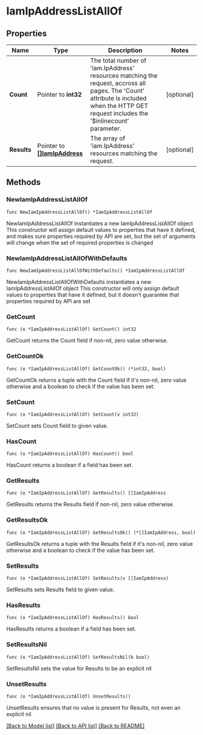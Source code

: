 # IamIpAddressListAllOf

## Properties

Name | Type | Description | Notes
------------ | ------------- | ------------- | -------------
**Count** | Pointer to **int32** | The total number of &#39;iam.IpAddress&#39; resources matching the request, accross all pages. The &#39;Count&#39; attribute is included when the HTTP GET request includes the &#39;$inlinecount&#39; parameter. | [optional] 
**Results** | Pointer to [**[]IamIpAddress**](IamIpAddress.md) | The array of &#39;iam.IpAddress&#39; resources matching the request. | [optional] 

## Methods

### NewIamIpAddressListAllOf

`func NewIamIpAddressListAllOf() *IamIpAddressListAllOf`

NewIamIpAddressListAllOf instantiates a new IamIpAddressListAllOf object
This constructor will assign default values to properties that have it defined,
and makes sure properties required by API are set, but the set of arguments
will change when the set of required properties is changed

### NewIamIpAddressListAllOfWithDefaults

`func NewIamIpAddressListAllOfWithDefaults() *IamIpAddressListAllOf`

NewIamIpAddressListAllOfWithDefaults instantiates a new IamIpAddressListAllOf object
This constructor will only assign default values to properties that have it defined,
but it doesn't guarantee that properties required by API are set

### GetCount

`func (o *IamIpAddressListAllOf) GetCount() int32`

GetCount returns the Count field if non-nil, zero value otherwise.

### GetCountOk

`func (o *IamIpAddressListAllOf) GetCountOk() (*int32, bool)`

GetCountOk returns a tuple with the Count field if it's non-nil, zero value otherwise
and a boolean to check if the value has been set.

### SetCount

`func (o *IamIpAddressListAllOf) SetCount(v int32)`

SetCount sets Count field to given value.

### HasCount

`func (o *IamIpAddressListAllOf) HasCount() bool`

HasCount returns a boolean if a field has been set.

### GetResults

`func (o *IamIpAddressListAllOf) GetResults() []IamIpAddress`

GetResults returns the Results field if non-nil, zero value otherwise.

### GetResultsOk

`func (o *IamIpAddressListAllOf) GetResultsOk() (*[]IamIpAddress, bool)`

GetResultsOk returns a tuple with the Results field if it's non-nil, zero value otherwise
and a boolean to check if the value has been set.

### SetResults

`func (o *IamIpAddressListAllOf) SetResults(v []IamIpAddress)`

SetResults sets Results field to given value.

### HasResults

`func (o *IamIpAddressListAllOf) HasResults() bool`

HasResults returns a boolean if a field has been set.

### SetResultsNil

`func (o *IamIpAddressListAllOf) SetResultsNil(b bool)`

 SetResultsNil sets the value for Results to be an explicit nil

### UnsetResults
`func (o *IamIpAddressListAllOf) UnsetResults()`

UnsetResults ensures that no value is present for Results, not even an explicit nil

[[Back to Model list]](../README.md#documentation-for-models) [[Back to API list]](../README.md#documentation-for-api-endpoints) [[Back to README]](../README.md)


